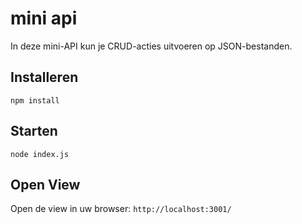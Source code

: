 # mini api
In deze mini-API kun je CRUD-acties uitvoeren op JSON-bestanden.

## Installeren
`npm install`

## Starten
`node index.js`

## Open View
Open de view in uw browser: `http://localhost:3001/`